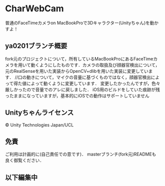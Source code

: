 # CharWebCam
普通のFaceTimeカメラon MacBookProで3Dキャラクター(Unityちゃん)を動かすよ！

## ya0201ブランチ概要
fork元のプロジェクトについて，所有しているMacBookProにあるFaceTimeカメラを用いて動くようにしたものです．カメラの取扱及び顔器官検出について，元のRealSenseを用いた実装からOpenCV+dlibを用いた実装に変更しています．
//口の動きについて，マイクの音量に基づくものではなく，顔器官検出によって得た値によって動くように変更しています．
変更したかったんですが，色々厳しかったので音量でのアレに戻しました．
iOS用のビルドをしていた痕跡が残ったままになっていますが，基本的にiOSでの動作はサポートしていません

## Unityちゃんライセンス
© Unity Technologies Japan/UCL

## 免責
ご利用は計画的に(自己責任での意です)．
masterブランチ(fork元)READMEも良く御覧ください．

## 以下編集中

